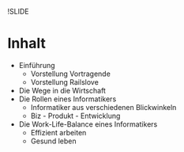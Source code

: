 !SLIDE

# Inhalt

* Einführung
  * Vorstellung Vortragende
  * Vorstellung Railslove
* Die Wege in die Wirtschaft
* Die Rollen eines Informatikers
  * Informatiker aus verschiedenen Blickwinkeln
  * Biz - Produkt - Entwicklung
* Die Work-Life-Balance eines Informatikers
  * Effizient arbeiten
  * Gesund leben
